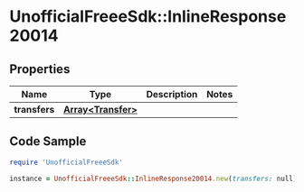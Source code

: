 # UnofficialFreeeSdk::InlineResponse20014

## Properties

Name | Type | Description | Notes
------------ | ------------- | ------------- | -------------
**transfers** | [**Array&lt;Transfer&gt;**](Transfer.md) |  | 

## Code Sample

```ruby
require 'UnofficialFreeeSdk'

instance = UnofficialFreeeSdk::InlineResponse20014.new(transfers: null)
```


